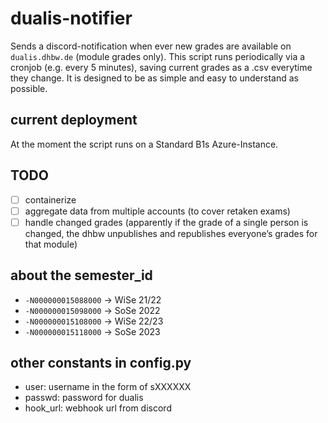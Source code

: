 # dualis-notifier
Sends a discord-notification when ever new grades are available on ```dualis.dhbw.de``` (module grades only). This script runs periodically via a cronjob (e.g. every 5 minutes), saving current grades as a .csv everytime they change. It is designed to be as simple and easy to understand as possible.

## current deployment
At the moment the script runs on a Standard B1s Azure-Instance.

## TODO
- [ ] containerize
- [ ] aggregate data from multiple accounts (to cover retaken exams)
- [ ] handle changed grades (apparently if the grade of a single person is changed, the dhbw unpublishes and republishes everyone’s grades for that module)

## about the semester_id
- ```-N000000015088000``` -> WiSe 21/22
- ```-N000000015098000``` -> SoSe 2022
- ```-N000000015108000``` -> WiSe 22/23
- ```-N000000015118000``` -> SoSe 2023

## other constants in config.py
- user: username in the form of sXXXXXX
- passwd: password for dualis
- hook_url: webhook url from discord
